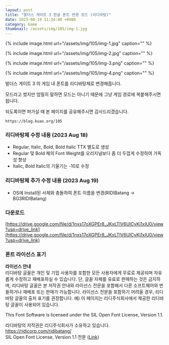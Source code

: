 ```yaml
---
layout: post
title: "발더스 게이트 3 한글 폰트 변경 모드 (리디바탕)"
date: 2023-08-19 11:34:00 +0900
category: Game
thumbnail: /assets/img/105/img-1.jpg
---
```


{% include image.html url="/assets/img/105/img-1.jpg" caption="" %}

{% include image.html url="/assets/img/105/img-2.jpg" caption="" %}

{% include image.html url="/assets/img/105/img-3.png" caption="" %}

{% include image.html url="/assets/img/105/img-4.png" caption="" %}

발더스 게이트 3 의 게임 내 폰트를 리디바탕체로 변경해줍니다.

모드라고 썼지만 엄밀히 말하면 모드는 아니기 때문에 그냥 게임 경로에 복붙해주시면 됩니다.

되도록이면 퍼가실 때 본 페이지를 공유해주시면 감사드리겠습니다.
```
https://blog.kuax.org/105
```

### 리디바탕체 수정 내용 (2023 Aug 18)

- Regular, Italic, Bold, Bold Italic TTX 별도로 생성
- Regular 및 Bold 체의 Font Weight를 오리지널보다 좀 더 두껍게 수정하여 가독성 향상
- Italic, Bold Italic의 기울기는 -10로 수정

### 리디바탕체 추가 수정 내용 (2023 Aug 19)
- OS에 Install된 서체와 충돌하여 폰트 이름을 변경(RIDIBatang -> BG3RIDIBatang)

### 다운로드
[https://drive.google.com/file/d/1nxs17oXGPEr8_JKxLTlV6UICyKj1xIU0/view?usp=drive_link](https://drive.google.com/file/d/1nxs17oXGPEr8_JKxLTlV6UICyKj1xIU0/view?usp=drive_link)

### 폰트 라이선스 표기
**라이선스 안내**  
리디바탕 글꼴은 개인 및 기업 사용자를 포함한 모든 사용자에게 무료로 제공되며 자유롭게 수정하고 재배포하실 수 있습니다. 단, 글꼴 자체를 유료로 판매하는 것은 금지하며, 리디바탕 글꼴은 본 저작권 안내와 라이선스 전문을 포함해서 다른 소프트웨어와 번들하거나 재배포 또는 판매가 가능합니다. 라이선스 전문을 포함하기 어려울 경우, 리디바탕 글꼴의 출처 표기를 권장합니다. 예) 이 페이지는 리디주식회사에서 제공한 리디바탕 글꼴이 사용되어 있습니다.

This Font Software is licensed under the SIL Open Font License, Version 1.1.

리디바탕의 저작권은 리디주식회사가 소유하고 있습니다.
https://ridicorp.com/ridibatang/   
SIL Open Font License, Version 1.1 전문 ([Link](https://scripts.sil.org/cms/scripts/page.php?item_id=OFL_web))